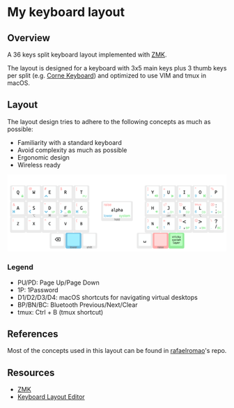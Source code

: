 # My keyboard layout

## Overview

A 36 keys split keyboard layout implemented with [ZMK](https://zmk.dev/).

The layout is designed for a keyboard with 3x5 main keys plus 3 thumb keys per split
(e.g. [Corne Keyboard](https://github.com/foostan/crkbd)) and optimized to use VIM and tmux in macOS.

## Layout

The layout design tries to adhere to the following concepts as much as possible:

- Familiarity with a standard keyboard
- Avoid complexity as much as possible
- Ergonomic design
- Wireless ready

![keyboard-layout](images/layout.png)

### Legend

- PU/PD: Page Up/Page Down
- 1P: 1Password
- D1/D2/D3/D4: macOS shortcuts for navigating virtual desktops
- BP/BN/BC: Bluetooth Previous/Next/Clear
- tmux: Ctrl + B (tmux shortcut)

## References

Most of the concepts used in this layout can be found in [rafaelromao](https://github.com/rafaelromao/keyboards)'s repo.

## Resources

- [ZMK](https://zmk.dev/docs)
- [Keyboard Layout Editor](http://www.keyboard-layout-editor.com/#/gists/6bf91d85dfb6f360b1dd5082e9c93135)
